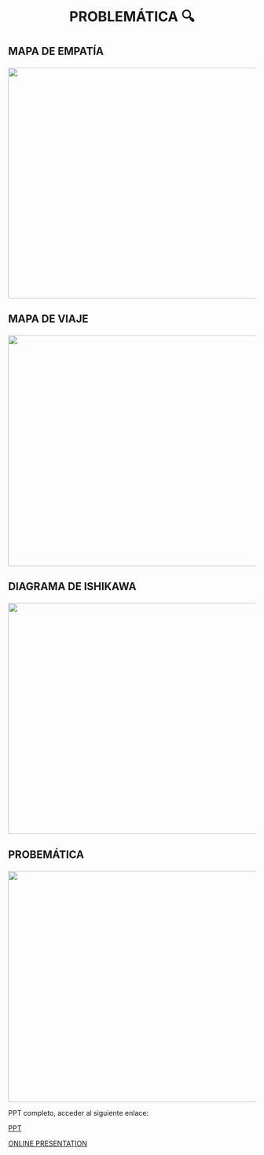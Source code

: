 # <p align="center"> PROBLEMÁTICA 🔍</p>

## <p > MAPA DE EMPATÍA</p>

<p align="> </p>

<P align="center"><img src="https://github.com/Fx2048/Team_4_FdD/blob/main/Im%C3%A1genes/03_problematica/empatia_03.png" width="850" height="470" style="margin: auto;"></P>

## <p > MAPA DE VIAJE</p>

<P align="center"><img src="https://github.com/Fx2048/Team_4_FdD/blob/main/Im%C3%A1genes/03_problematica/viaje_03.png" width="850" height="470" style="margin: auto;"></P>

## <p > DIAGRAMA DE ISHIKAWA</p>

<P align="center"><img src="https://github.com/Fx2048/Team_4_FdD/blob/main/Im%C3%A1genes/03_problematica/ishikawa_03.png" width="850" height="470" style="margin: auto;"></P>

## <p > PROBEMÁTICA </p>
<P align="center"><img src="https://github.com/Fx2048/Team_4_FdD/blob/main/Im%C3%A1genes/03_problematica/identificacion_03.png" width="850" height="470" style="margin: auto;"></P>

PPT completo, acceder al siguiente enlace:

[PPT](https://github.com/Fx2048/Team_4_FdD/blob/main/Documentaci%C3%B3n/Presentaci%C3%B3n%20proyecto%20universitario%20sencillo%20vers%C3%A1til%20estilo%20doodle%20azul%20y%20turquesa%20(1).pdf)

[ONLINE PRESENTATION](https://www.canva.com/design/DAF5y-mq_oU/VwOhxY1MChr1Qd3Xt_TtjQ/view?utm_content=DAF5y-mq_oU&utm_campaign=designshare&utm_medium=link&utm_source=editor)

